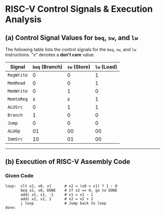 # RISC-V Control Signals & Execution Analysis

## (a) Control Signal Values for `beq`, `sw`, and `lw`

The following table lists the control signals for the `beq`, `sw`, and `lw` instructions. "x" denotes a **don't care** value.

| Signal   | `beq` (Branch) | `sw` (Store) | `lw` (Load) |
|----------|---------------|-------------|-------------|
| `RegWrite`  | 0  | 0  | 1  |
| `MemRead`   | 0  | 0  | 1  |
| `MemWrite`  | 0  | 1  | 0  |
| `MemtoReg`  | x  | x  | 1  |
| `ALUSrc`    | 0  | 1  | 1  |
| `Branch`    | 1  | 0  | 0  |
| `Jump`      | 0  | 0  | 0  |
| `ALUOp`     | 01 | 00 | 00 |
| `ImmSrc`    | 10 | 01 | 00 |

---

## (b) Execution of RISC-V Assembly Code

### **Given Code**
```assembly
loop:  slt x2, x0, x1      # x2 = (x0 < x1) ? 1 : 0
       beq x2, x0, DONE    # If x2 == 0, go to DONE
       addi x1, x1, -1     # x1 = x1 - 1
       addi x2, x2, 2      # x2 = x2 + 2
       j loop              # Jump back to loop
done:
